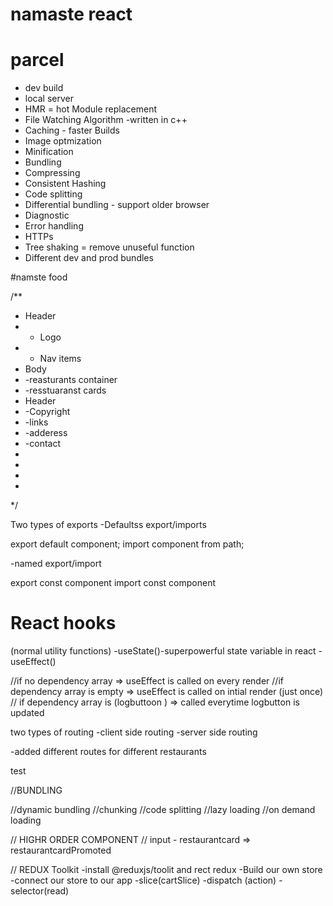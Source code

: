 # namaste react

# parcel
- dev build 
- local server
- HMR = hot Module replacement
- File  Watching Algorithm -written in c++
- Caching - faster Builds
- Image optmization
- Minification
- Bundling
- Compressing
- Consistent Hashing
- Code splitting
- Differential bundling -  support older browser
- Diagnostic
- Error handling
- HTTPs
- Tree shaking = remove unuseful function
- Different dev and prod bundles


#namste food

/**
 * Header
 * - Logo
 * - Nav items
 * Body
 * -reasturants container
 * -resstuaranst cards
 * Header
 * -Copyright
 * -links
 * -adderess
 * -contact
 * 
 * 
 *  
 * 
 */

Two types of exports
-Defaultss export/imports

export default component;
import component from path;

-named export/import

export const component 
import const component

# React hooks

(normal utility functions)
-useState()-superpowerful state variable in react
-useEffect()

 //if no dependency array => useEffect is called on every render 
    //if dependency array is empty => useEffect is called on intial render (just once)
    // if dependency array is (logbuttoon ) => called everytime logbutton is updated


two types of routing
 -client side routing
 -server side routing

-added  different routes for different restaurants

test 

  
//BUNDLING 

//dynamic bundling
//chunking 
//code splitting 
//lazy loading
//on demand loading 


//  HIGHR ORDER COMPONENT
//  input - restaurantcard => restaurantcardPromoted

//  REDUX Toolkit 
  -install @reduxjs/toolit and rect redux 
  -Build our own store 
  -connect our store to our app 
  -slice(cartSlice)
  -dispatch (action)
  -selector(read)